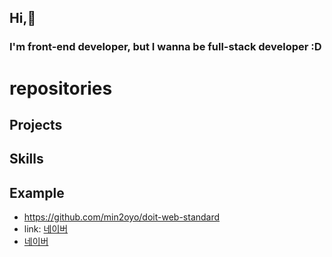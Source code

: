 ## Hi,👋
### I'm front-end developer, but I wanna be full-stack developer :D


# repositories
## Projects

## Skills

## Example
- https://github.com/min2oyo/doit-web-standard
- link: [네이버](https://www.naver.com)
- [네이버](https://www.naver.com, "네이버로 이동하기")






<!--
**min2oyo/min2oyo** is a ✨ _special_ ✨ repository because its `README.md` (this file) appears on your GitHub profile.

Here are some ideas to get you started:

- 🔭 I’m currently working on ...
- 🌱 I’m currently learning ...
- 👯 I’m looking to collaborate on ...
- 🤔 I’m looking for help with ...
- 💬 Ask me about ...
- 📫 How to reach me: ...
- 😄 Pronouns: ...
- ⚡ Fun fact: ...
-->
